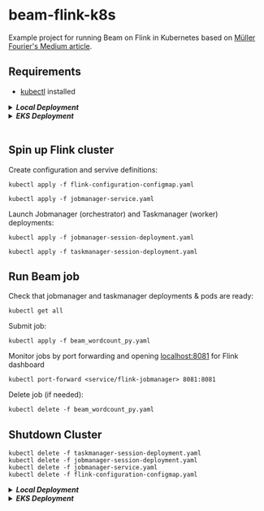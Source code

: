 # beam-flink-k8s
Example project for running Beam on Flink in Kubernetes based on [Müller Fourier's Medium article](https://python.plainenglish.io/apache-beam-flink-cluster-kubernetes-python-a1965f37b7cb).

## Requirements
* [kubectl](https://kubernetes.io/docs/tasks/tools/) installed

<details>
    <summary><b><i>Local Deployment</i></b></summary>

### Additional Requirements
* [docker](https://docs.docker.com/get-docker/) installed
* [minikube](https://minikube.sigs.k8s.io/docs/start/) installed

### Preparations
Docker service must be running:
```
start minikube
```
```
eval $(minikube -p minikube docker-env)
```
```
kubectl get all
```

</details>

<details>
    <summary><b><i>EKS Deployment</i></b></summary>

### Additional Requirements
* [eksctl](https://eksctl.io/introduction/#installation) installed

### Preparations
Activate AWS profile if needed:
```
export AWS_PROFILE=<your_profile>
```

Set AWS region:
```
export AWS_REGION=<your_region>
```

Set KMS key used for envelope encryption of Kubernetes secrets:
_(create a new customer managed KMS key if needed)_

```
export AWS_KMS_KEY_EKS=<your_key_arn>
```

Adapt configs in `eks-flink-cluster.yaml` as desired & launch cluster:
```
eksctl create cluster -f eks-flink-cluster.yaml
```

Check that your nodes have been created:
```
kubectl get nodes
```

Update the kubeconfig file to interact with you cluster:
```
aws eks update-kubeconfig --name beam-flink-eks
```

</details>
<br>

## Spin up Flink cluster

Create configuration and servive definitions:
```
kubectl apply -f flink-configuration-configmap.yaml
```
```
kubectl apply -f jobmanager-service.yaml
```

Launch Jobmanager (orchestrator) and Taskmanager (worker) deployments:
```
kubectl apply -f jobmanager-session-deployment.yaml
```
```
kubectl apply -f taskmanager-session-deployment.yaml
```

## Run Beam job

Check that jobmanager and taskmanager deployments & pods are ready:
```
kubectl get all
```

Submit job:
```
kubectl apply -f beam_wordcount_py.yaml
```

Monitor jobs by port forwarding and opening [localhost:8081](http://localhost:8081) for Flink dashboard
```
kubectl port-forward <service/flink-jobmanager> 8081:8081
```

Delete job (if needed):
```
kubectl delete -f beam_wordcount_py.yaml
```

## Shutdown Cluster

```
kubectl delete -f taskmanager-session-deployment.yaml
kubectl delete -f jobmanager-session-deployment.yaml
kubectl delete -f jobmanager-service.yaml
kubectl delete -f flink-configuration-configmap.yaml
```

<details>
    <summary><b><i>Local Deployment</i></b></summary>

```
minikube stop
```
</details>

<details>
    <summary><b><i>EKS Deployment</i></b></summary>

```
eksctl delete cluster --name beam-flink-eks
```
</details>